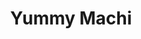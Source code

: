 ---
layout: place
title: "Yummy Machi"
permalink: /new-york/staten-island/yummy-machi.html
stateAbbr: NY
stateName: New York
cityName: Staten Island
seo:
  name: "Yummy Machi"
  type: Restaurant
  links: https://orderyummymachi.com/
description: "Strip-mall counter serve providing sushi, bento & other Japanese fare, plus smoothies & bubble tea. Yummy Machi serves delicious sushi in Staten Island, New York. Try fresh Japanese dishes for a great dining experience. Available for takeout, delivery, lunch, and dinner."
place_id: ChIJO0HdG6xNwokRuPJFc8jebuI
photos:
  - name: >-
      places/ChIJO0HdG6xNwokRuPJFc8jebuI/photos/AeeoHcKitcmhh8zs5-loHoH365WcX-iLx0kvYMGcxdbY8M2y3mOVl2CYCRLnd4eW-DWJ-lDg94U04t47s_nH17Z6yu0abK-AllpnJoKQFh9YaGSGBihv0nARmqCP3vBNe_q9tu8mclnnKMG_QLWxdtzeCpTgnJq1jIpgkG3CNGPBEJ-U8boP_iBKR9j_ikJd4xTshwNdm1V58yxSuOGjUlRr65pzHoSCli6YaSJ5GY_4BiJM6BKfkYEuLxXzPkbRZl0Wwuk2xdnqCmWBe3NZgCiL9j9qJtAS5iI5bn1h2GtOMCvEUrQNGMVeFXC_kplqiOvXtzjuKFbv4-Bi_yRfwG-ygUphGXtr7UxAN8DgsDPEaRhFjwjmHrW-VOidLoYOwZ6YNWXsIFnNiujsgq_CuntKWo4aIxxg3HeXNd7B567MITTl4lE
    widthPx: 4800
    heightPx: 3614
    authorAttributions:
      - displayName: Nosir Nazarali (Si_family)
        uri: https://maps.google.com/maps/contrib/115903908320438106623
        photoUri: >-
          https://lh3.googleusercontent.com/a-/ALV-UjVWgmPba2X8iSqDy34tR6kgs97wER-OQp9SA524LWMev_9zd1ReBQ=s100-p-k-no-mo
    flagContentUri: >-
      https://www.google.com/local/imagery/report/?cb_client=maps_api_places.places_api&image_key=!1e10!2sCIHM0ogKEICAgIDlzuPAmAE&hl=en-US
    googleMapsUri: >-
      https://www.google.com/maps/place//data=!3m4!1e2!3m2!1sCIHM0ogKEICAgIDlzuPAmAE!2e10!4m2!3m1!1s0x89c24dac1bdd413b:0xe26edec87345f2b8
  - name: >-
      places/ChIJO0HdG6xNwokRuPJFc8jebuI/photos/AeeoHcIl8p1RlNp8gG6O4FwahifSkp2nybtNNicJUHo3YiGyLUZdx95-7POXGOvvrrQrkY9PD1q59J7QN7ykVMxiAbbGWi1oebg8cTKCpwrR3Z1ocxxAW6M-tcuNeXigCwy0jScn5vHw2kKjZIiCbsZfV9ilksC2ylb9oJPfib3BecKFXq2td9QV2vlJ1_Lc8wSNuH-PCTWkgfZkZAPr6YO4OR40dWVohzUIJcJ-4YeYMmV_jKlUX8aIQbVK_U4c2NPfjPMEFOD0ruwGbfOVnyWejIu_qauTrf_wfwvLASu2fRTZmHGiyezxe3nduQ9hlUHEIn7WtNGB6MnDjl37FBoyzbsa1zAlavUW2DW2JfteSTr6Nksn7q4lCexBW1klQ4SDhqTTxxcg6Wyp0ZRxLchxFoMmYNZggyu5q536xqiS3dQ
    widthPx: 4032
    heightPx: 3024
    authorAttributions:
      - displayName: Jennifer K
        uri: https://maps.google.com/maps/contrib/111139833430503834670
        photoUri: >-
          https://lh3.googleusercontent.com/a-/ALV-UjVgzkSPKpaTUQJ8TrgX3VKeWc7YycMDbRsb3fTuC45eDuep5k28eA=s100-p-k-no-mo
    flagContentUri: >-
      https://www.google.com/local/imagery/report/?cb_client=maps_api_places.places_api&image_key=!1e10!2sCIHM0ogKEICAgIDjmraCLg&hl=en-US
    googleMapsUri: >-
      https://www.google.com/maps/place//data=!3m4!1e2!3m2!1sCIHM0ogKEICAgIDjmraCLg!2e10!4m2!3m1!1s0x89c24dac1bdd413b:0xe26edec87345f2b8
  - name: >-
      places/ChIJO0HdG6xNwokRuPJFc8jebuI/photos/AeeoHcIOGIxkodI3r41KZJ8aGYvz1p-nPB98PxLUoolonJcVwqr3jISaX5QK7iTwwuqh-JTq-B8R8KUA7yuFiQAH3RHkwOjh14cTmxESheVGy6HhObPQ8AYTTlxg7NMbXKmVtcbJWPc-tEEZTAiBsoV7wfumfa5-W_E8xPVdfM11ckXNqk1EgVkAPD4CT0oFRc4TIeG62Zr3HgVsh2nyEhTpkF_y862NvAz1DmAas_BJTkPNuEEPbV-m4qAzOqcd62EvmC_O9nDLm2obTSFsg-jbl9CKk2PyaN7GVKzI9zqgDqaRRUJIYytdANZRXKaELKHpVk7iyjcrZgNu7QimdqeMV8nwheNJEOpBGQW8jeE4pM2hOdXGTU9NHorb_S1Z4Id1PzniguF4bMQl-T8FL3Pun_TFjdhomuADPXkJxzpFIuniCw
    widthPx: 3024
    heightPx: 4032
    authorAttributions:
      - displayName: Shanilka
        uri: https://maps.google.com/maps/contrib/105225052396736111617
        photoUri: >-
          https://lh3.googleusercontent.com/a-/ALV-UjX6IjbtUFJXWtqsPx7MtE0bzGjSlcbosnx8DvKkNa5Y2iWRBgpoEw=s100-p-k-no-mo
    flagContentUri: >-
      https://www.google.com/local/imagery/report/?cb_client=maps_api_places.places_api&image_key=!1e10!2sCIHM0ogKEICAgIChprOPUA&hl=en-US
    googleMapsUri: >-
      https://www.google.com/maps/place//data=!3m4!1e2!3m2!1sCIHM0ogKEICAgIChprOPUA!2e10!4m2!3m1!1s0x89c24dac1bdd413b:0xe26edec87345f2b8
  - name: >-
      places/ChIJO0HdG6xNwokRuPJFc8jebuI/photos/AeeoHcJduBIXEEqnQLr7XhKc0cmE-ucLFB8fd6kLf0aF3aXpV1da3l26aX8DZ5TEE46jfZ3WTOXKrgAQOzahojzwVUQ9XsSlWmmz1DLpIs0R67XwZHK7MeCkinr8tb_WhoXRa5UOiOl-KEqm7MGf37gIypfyanMsVW-REq2NKIT7WfUd26LPrZcYqFyFVKHEwfCaGYATdj-COQuqV8l8ZxBBdtvrckDzuLEWGRnaDH-rR8cPSL21q2XrEDE8AQI4pQARtL03PU0wGlfs9T1S2Eqkoo10AGFaEajJwbHBg6eS4NrD36EPYckWTTmErzv17rMO6wWCMK4525NZE_wKcG08cPK74Yp4KcBVN0kqPJFG5POIvxknurxY6rhP6vybwqC9LMWcREPn4a3GnBGwjAch1r9KQ2eHpvK_vLh7rqDLxuzR31NS
    widthPx: 3024
    heightPx: 4032
    authorAttributions:
      - displayName: Sylvester Robinson
        uri: https://maps.google.com/maps/contrib/106663617897214728238
        photoUri: >-
          https://lh3.googleusercontent.com/a-/ALV-UjW3fpZIIKsyfiu5SVcswsNewUWFnkhpcdtxHuLwMVkIHquFCFTe=s100-p-k-no-mo
    flagContentUri: >-
      https://www.google.com/local/imagery/report/?cb_client=maps_api_places.places_api&image_key=!1e10!2sCIHM0ogKEICAgICZtO6o8QE&hl=en-US
    googleMapsUri: >-
      https://www.google.com/maps/place//data=!3m4!1e2!3m2!1sCIHM0ogKEICAgICZtO6o8QE!2e10!4m2!3m1!1s0x89c24dac1bdd413b:0xe26edec87345f2b8
  - name: >-
      places/ChIJO0HdG6xNwokRuPJFc8jebuI/photos/AeeoHcJQCvvRR7j27ZMe-FGfVNKsHypB3xG6y8F3nAi5Sb4Y7zSm9o-laJIhzvUcICXdyO-svvogeBFPPHG34tSKRpxZ-NgiFNZyUzzCE61gbkQ9UORHoSs7tTSYwIdD5OGvPl32_djBoMnPe5QI1z9VV43qMHIveibgQo425ZjmZqApNt1dCNVs1RKiwkf-2qDvkN3Ko_Qo-3uyIB9lBis6ws2RCJOhMhdW6-DI7ZyEYNAsaR7JTPOtrsEkCYqiVmXmdw57btzpDUMLgrdZz4973N6CGdcP3oNEYOy8tjiw5HRQA0VguagQT79bjrGTaI2xgv8bkkUOEn5xKR_VSjuZ9b3p43vzAdgXmxtXjxibl_KkEoNUUWKyx0nTzZEHT3ThBkxQpUHH_DH_9MBuY2wAgYwbVSIYWlCIiVuVi-wLcWU55w
    widthPx: 3120
    heightPx: 4160
    authorAttributions:
      - displayName: Brooklyn Skittles
        uri: https://maps.google.com/maps/contrib/100915801650674837408
        photoUri: >-
          https://lh3.googleusercontent.com/a-/ALV-UjV_kA6urEfsi2xqcwr9eCUnIyG_dvT1snLIDq_l9vNcIuTl4yE_=s100-p-k-no-mo
    flagContentUri: >-
      https://www.google.com/local/imagery/report/?cb_client=maps_api_places.places_api&image_key=!1e10!2sCIHM0ogKEICAgID4saf0OA&hl=en-US
    googleMapsUri: >-
      https://www.google.com/maps/place//data=!3m4!1e2!3m2!1sCIHM0ogKEICAgID4saf0OA!2e10!4m2!3m1!1s0x89c24dac1bdd413b:0xe26edec87345f2b8
  - name: >-
      places/ChIJO0HdG6xNwokRuPJFc8jebuI/photos/AeeoHcIjV8KsECi6bHi4vo9D_N4M4AUroqwF4oOgkUVl7p65z2c217TMRcKSBCMUVCKCpx-0UskBQrtljdJz6C-s5yAgz9Z_qPZqTJtf9pAWJJdqBkOMjDoOipoXzTEMN30fAFpNcGgpXJ1K_R4gN5fDag7U1DxMYB62IiSrv5fjcYRPk5StH2xvQPP0e3g8Vy3hrU4HXgAVRVdj1h9H5NG2dxGMo-b3uWwgr8iFWa7kXypkO23BBXsx_Ewf50abEn8xRJANFgnLZY10bky7lDEV8ZbZc0-1AWYK6pPl9KBppI3ORqqMTFutt3N9H_8VYZ5-SELUopor-QfW4bn787DuFd1Va5x0VPeRDTqtqQ0L_qrYhBLHT946fYIpT4V6vGOZG4vjbKss1f27ART28_9QGmjyZDKm9hBUI4TApUdA7yKzTQ
    widthPx: 1500
    heightPx: 1872
    authorAttributions:
      - displayName: Sue T.
        uri: https://maps.google.com/maps/contrib/101918878969515726953
        photoUri: >-
          https://lh3.googleusercontent.com/a-/ALV-UjUo7Hz_2nT2veS9FOhpnXOQP4mOWkg9iYZ-VXTCx4zNsgpUfUM=s100-p-k-no-mo
    flagContentUri: >-
      https://www.google.com/local/imagery/report/?cb_client=maps_api_places.places_api&image_key=!1e10!2sCIHM0ogKEICAgICu87mIZg&hl=en-US
    googleMapsUri: >-
      https://www.google.com/maps/place//data=!3m4!1e2!3m2!1sCIHM0ogKEICAgICu87mIZg!2e10!4m2!3m1!1s0x89c24dac1bdd413b:0xe26edec87345f2b8
  - name: >-
      places/ChIJO0HdG6xNwokRuPJFc8jebuI/photos/AeeoHcK6jqgFJIowUqCceoSyob56mvAHUIlIkyPQKLRYkqg9l43sKagYqhWEGY_rsop26XTBj9OvTCYEoMSXKVcI2h1pGvIkDtIWY7-G_3MdGGPuI6q7aOSHq1eNQxFVltD2jlbBdSMo8sbctAu-tpukFroQHnIh_BQf6fycbFPHIJHxu32znkSBKMvFR0E0EJh5_yroqWKNHPRY9gMYpB3TdByvXbMgivhziX-_xfJP2CVseI60Nt606pe-sS57ZtTmJPw4H7vilhVyFv7F9f6O14Tsu_Q2syL_V0KMltFSo2I2H8yQ7UjdOwE_Je3sJkfbFIY57891OAhIdxkvAJZk2hJlM5ZsP5lSYKJNgC-hwTf3bjTRk9H5e582xZNIEcPudJYcH5qYk_UC8G9WsMT-mDVS1kempb_EbAJc4XDJgR4
    widthPx: 3456
    heightPx: 4608
    authorAttributions:
      - displayName: Stephanie Besos
        uri: https://maps.google.com/maps/contrib/111274949917518218647
        photoUri: >-
          https://lh3.googleusercontent.com/a/ACg8ocIwkw1WZ5d2GGL_kCtjOSaaYylA4ldr9V8KZnmzhnlG8UJ3-w=s100-p-k-no-mo
    flagContentUri: >-
      https://www.google.com/local/imagery/report/?cb_client=maps_api_places.places_api&image_key=!1e10!2sCIHM0ogKEICAgICa-NnJbA&hl=en-US
    googleMapsUri: >-
      https://www.google.com/maps/place//data=!3m4!1e2!3m2!1sCIHM0ogKEICAgICa-NnJbA!2e10!4m2!3m1!1s0x89c24dac1bdd413b:0xe26edec87345f2b8
  - name: >-
      places/ChIJO0HdG6xNwokRuPJFc8jebuI/photos/AeeoHcJX6QgRgfI6w27bp3eKIUyOOqyz9fWi0p2T0fXJ5Y7v4iiTJDuC9DWVPcZtGx82wjrzO26lbgd5ROVYuQUWyHqtBuS1RSzMU6ZZ6EKeUT1FBabFQ6f4XNK5IO1BAGPBOlfNxJ5f6zKwoZ0FMRPUuAerSKMZZ2K1mie0777KKI42cGM6ClGpuGQyWSD8WgAw7tX8CRIfBMbKURyZju-vpAmVDnV_XIdMdEh1d8ack6fNY5Jo6ygGNNG1IcWrDFFCULSAdLKr8hKOg08BcztLBLCf7c_8IOtGVUYz2mJXPzKXtvJoI4M0vilQT86fETmzXjk0UJsGa1CcR--Qk3P1E9uErF6pJ3FQRly991MVZdCU9-Ghn8a_IxOwaXk1ob9UkmTbGpJJR6Qpj7PiyP0I4gklFege42Ip1ZlbIA6T_Rw
    widthPx: 4032
    heightPx: 3024
    authorAttributions:
      - displayName: Ratna Payel80
        uri: https://maps.google.com/maps/contrib/116287350861151323730
        photoUri: >-
          https://lh3.googleusercontent.com/a-/ALV-UjWf6cbtOYny4LEZFFt2jgQ2R4L4wBpie4QTcFwwyybOodwt_Bx6lQ=s100-p-k-no-mo
    flagContentUri: >-
      https://www.google.com/local/imagery/report/?cb_client=maps_api_places.places_api&image_key=!1e10!2sCIHM0ogKEICAgIDx9YmSPQ&hl=en-US
    googleMapsUri: >-
      https://www.google.com/maps/place//data=!3m4!1e2!3m2!1sCIHM0ogKEICAgIDx9YmSPQ!2e10!4m2!3m1!1s0x89c24dac1bdd413b:0xe26edec87345f2b8
  - name: >-
      places/ChIJO0HdG6xNwokRuPJFc8jebuI/photos/AeeoHcJwiykrIgJnXi6NNGiHPBEAwiATJS5_9XXpzvFiU6vNbmzA_1T3UlC3aWq9NppHE0wyWViE-uU9JmwBn9dOXCpdy-22lk3rahUB77iHpzI35SERYYZByZSyB7_SXuDusbWBTYD7nsxZRDCyZZK9-iZ-eLgDlZpnp7fzbujuhEYeHNqndF8r6GI6xemsJMSgHZmE42JFjEHvu-gDIeHkOJUUPvc8Xer43vd27Qa0c5P6gkk7BiUWMU0BczrwUJjAzc7I6C4QOoGrb1vV9YNdNSE4uVVSbiexNQSKd9gdkQ9XrjWaWo8f6OhAf5Gv54uQQA6GGpBeFP8Tuxb7ME0_UWUZrlccexdrpD66lq3j1ZRVhO92xm0GoAd9Ao98UMXadGB1LkW3fSqAfLsXeWRgYo2jo1Omxjnt3jCsSjIBeAU
    widthPx: 4000
    heightPx: 1824
    authorAttributions:
      - displayName: Sunny H.
        uri: https://maps.google.com/maps/contrib/116352699136584128866
        photoUri: >-
          https://lh3.googleusercontent.com/a/ACg8ocJ_IrBs5vuM9xff9vweqXuZ5x-iMdLRVTbTnfgq93Bpgk1NH8Q=s100-p-k-no-mo
    flagContentUri: >-
      https://www.google.com/local/imagery/report/?cb_client=maps_api_places.places_api&image_key=!1e10!2sCIHM0ogKEICAgIDkhN_8Og&hl=en-US
    googleMapsUri: >-
      https://www.google.com/maps/place//data=!3m4!1e2!3m2!1sCIHM0ogKEICAgIDkhN_8Og!2e10!4m2!3m1!1s0x89c24dac1bdd413b:0xe26edec87345f2b8
  - name: >-
      places/ChIJO0HdG6xNwokRuPJFc8jebuI/photos/AeeoHcKdcNeoQ5yxz13e8CqCwYp99AoSLuoF6rXqkkunKdXBOOOSs4e70f1iFVXxKVLP-pF484_OgLjFXrmOXxqJd2LuVglaylO63TTiBmP4sSACRaNJdrwcc3D84_rQUvYi50xQRiekdVFDVKhlHXjV3tUcX6zNFoKy-fODl2eCjkEKZW61z8iEwH22jdsb5TX3o0xtZdHRhbK0OlVlODRqlAIjLzsbcdkGTRrzeQbvzbw0oC-bKTGR2eTFkA2af1yoaTNRUrg7wpuDGfNpDXbpbec_YUlfMQ2_1PFeHU1wYcE0XZbMXyw-miEJiOQWjMsjTP10-kWDMMky_ITc5ynnU2wwJ0wuYE23ikMZqmzvRLAf-N4wI4aVXobcQ-2YueVOBpCOomrhHZcP6OLV9942eStWzVMjNt0zhGNYJLoF-D-Bng
    widthPx: 1960
    heightPx: 4032
    authorAttributions:
      - displayName: noory Croos
        uri: https://maps.google.com/maps/contrib/117267747483417856697
        photoUri: >-
          https://lh3.googleusercontent.com/a-/ALV-UjV_ovQXetcEVB_M-aqgRhC8nQkkbXhBuCYp5MfkR_eq5MUmBHKqWg=s100-p-k-no-mo
    flagContentUri: >-
      https://www.google.com/local/imagery/report/?cb_client=maps_api_places.places_api&image_key=!1e10!2sCIHM0ogKEICAgICkmZv2Zg&hl=en-US
    googleMapsUri: >-
      https://www.google.com/maps/place//data=!3m4!1e2!3m2!1sCIHM0ogKEICAgICkmZv2Zg!2e10!4m2!3m1!1s0x89c24dac1bdd413b:0xe26edec87345f2b8
address: 2236 Forest Ave, Staten Island, NY 10303, USA
street: 2236 Forest Ave
city: Staten Island
state: NY
zip: '10303'
country: USA
neighborhood: Mid Island
latitude: '40.626264'
longitude: '-74.164215'
accessibility_options:
  wheelchairAccessibleParking: true
  wheelchairAccessibleEntrance: true
  wheelchairAccessibleSeating: true
business_status: OPERATIONAL
name: Yummy Machi
google_maps_links:
  directionsUri: >-
    https://www.google.com/maps/dir//''/data=!4m7!4m6!1m1!4e2!1m2!1m1!1s0x89c24dac1bdd413b:0xe26edec87345f2b8!3e0
  placeUri: https://maps.google.com/?cid=16316223452518675128
  writeAReviewUri: >-
    https://www.google.com/maps/place//data=!4m3!3m2!1s0x89c24dac1bdd413b:0xe26edec87345f2b8!12e1
  reviewsUri: >-
    https://www.google.com/maps/place//data=!4m4!3m3!1s0x89c24dac1bdd413b:0xe26edec87345f2b8!9m1!1b1
  photosUri: >-
    https://www.google.com/maps/place//data=!4m3!3m2!1s0x89c24dac1bdd413b:0xe26edec87345f2b8!10e5
primary_type: Japanese Restaurant
opening_hours:
  regular: null
  current: null
secondary_opening_hours:
  regular:
    weekdayDescriptions: null
    type: null
  current:
    weekdayDescriptions: null
    type: null
phone: (718) 876-7788
price_level: PRICE_LEVEL_INEXPENSIVE
price_range: $10 &ndash; $20
rating: '4.4'
rating_count: 345
website: https://orderyummymachi.com/
reviews:
  - name: >-
      places/ChIJO0HdG6xNwokRuPJFc8jebuI/reviews/ChdDSUhNMG9nS0VJQ0FnSUR4OVltU3JRRRAB
    relativePublishTimeDescription: a year ago
    rating: 3
    text:
      text: >-
        I love bubble tea & only reason I visit this place because of that lol.
        I can't eat their yummy food because it's not halal . Is very
        conveniently located near my area.


        My mom was saying she always seen people eating something black from a
        drink lol, what's that ! So I took her the other day so she can try some
        . She has a very particular taste when comes to food. I played safe &
        got her a coconut bubble tea lol, nothing fancy ! Thank God she liked
        it. So if she likes it then I can confirm that it was good . And I got
        coffee flavored one .


        Customer service could be better, store isn't that clean. They still
        have those plastic things in-front & I feel little  suffocated. But I
        understand that they just wanna stay safe & there is  nothing wrong in
        that .
      languageCode: en
    originalText:
      text: >-
        I love bubble tea & only reason I visit this place because of that lol.
        I can't eat their yummy food because it's not halal . Is very
        conveniently located near my area.


        My mom was saying she always seen people eating something black from a
        drink lol, what's that ! So I took her the other day so she can try some
        . She has a very particular taste when comes to food. I played safe &
        got her a coconut bubble tea lol, nothing fancy ! Thank God she liked
        it. So if she likes it then I can confirm that it was good . And I got
        coffee flavored one .


        Customer service could be better, store isn't that clean. They still
        have those plastic things in-front & I feel little  suffocated. But I
        understand that they just wanna stay safe & there is  nothing wrong in
        that .
      languageCode: en
    authorAttribution:
      displayName: Ratna Payel80
      uri: https://www.google.com/maps/contrib/116287350861151323730/reviews
      photoUri: >-
        https://lh3.googleusercontent.com/a-/ALV-UjWf6cbtOYny4LEZFFt2jgQ2R4L4wBpie4QTcFwwyybOodwt_Bx6lQ=s128-c0x00000000-cc-rp-mo-ba6
    publishTime: '2023-06-13T03:11:28.213614Z'
    flagContentUri: >-
      https://www.google.com/local/review/rap/report?postId=ChdDSUhNMG9nS0VJQ0FnSUR4OVltU3JRRRAB&d=17924085&t=1
    googleMapsUri: >-
      https://www.google.com/maps/reviews/data=!4m6!14m5!1m4!2m3!1sChdDSUhNMG9nS0VJQ0FnSUR4OVltU3JRRRAB!2m1!1s0x89c24dac1bdd413b:0xe26edec87345f2b8
  - name: >-
      places/ChIJO0HdG6xNwokRuPJFc8jebuI/reviews/ChdDSUhNMG9nS0VJQ0FnSURGbGNPRTZRRRAB
    relativePublishTimeDescription: a year ago
    rating: 5
    text:
      text: >-
        Been here 3 times so far I am vegetarian but I love their rolls I got
        the special deal 3 for 13.95 amazing rolls tastes absolutely amazing.
        The lady in the front is very sweet and friendly. My go to place for
        sushi in staten island best for takeout as it is a small place. I also
        got miso soup has no fish broth. So far I tried the avocado cucumber,
        sweet potato, tofu, pumpkin roll all excellent.
      languageCode: en
    originalText:
      text: >-
        Been here 3 times so far I am vegetarian but I love their rolls I got
        the special deal 3 for 13.95 amazing rolls tastes absolutely amazing.
        The lady in the front is very sweet and friendly. My go to place for
        sushi in staten island best for takeout as it is a small place. I also
        got miso soup has no fish broth. So far I tried the avocado cucumber,
        sweet potato, tofu, pumpkin roll all excellent.
      languageCode: en
    authorAttribution:
      displayName: Angeli
      uri: https://www.google.com/maps/contrib/101491462328136607451/reviews
      photoUri: >-
        https://lh3.googleusercontent.com/a-/ALV-UjWyGQpCOIcGMbslEI2G-iWfbuKMm8qnWG6Iz4AQnt9_HFF9pd7KcA=s128-c0x00000000-cc-rp-mo-ba4
    publishTime: '2023-11-08T21:13:35.426150Z'
    flagContentUri: >-
      https://www.google.com/local/review/rap/report?postId=ChdDSUhNMG9nS0VJQ0FnSURGbGNPRTZRRRAB&d=17924085&t=1
    googleMapsUri: >-
      https://www.google.com/maps/reviews/data=!4m6!14m5!1m4!2m3!1sChdDSUhNMG9nS0VJQ0FnSURGbGNPRTZRRRAB!2m1!1s0x89c24dac1bdd413b:0xe26edec87345f2b8
  - name: >-
      places/ChIJO0HdG6xNwokRuPJFc8jebuI/reviews/ChdDSUhNMG9nS0VJQ0FnSURQbmNIMWl3RRAB
    relativePublishTimeDescription: 4 months ago
    rating: 5
    text:
      text: >-
        MUCH better than Teriyaki one. Pricing is similar but the food taste so
        much better


        They only have seating for 6 people so be wary of that. More of a
        takeout spot than sit down. Regardless it is a good spot with great
        lunch specials
      languageCode: en
    originalText:
      text: >-
        MUCH better than Teriyaki one. Pricing is similar but the food taste so
        much better


        They only have seating for 6 people so be wary of that. More of a
        takeout spot than sit down. Regardless it is a good spot with great
        lunch specials
      languageCode: en
    authorAttribution:
      displayName: James L
      uri: https://www.google.com/maps/contrib/116369747834024475132/reviews
      photoUri: >-
        https://lh3.googleusercontent.com/a/ACg8ocLtQSGA9arf7XevhY00QnY7i0BSRJHbC_-Wn9twMv_MUb3WPA=s128-c0x00000000-cc-rp-mo-ba3
    publishTime: '2024-12-04T21:41:40.859111Z'
    flagContentUri: >-
      https://www.google.com/local/review/rap/report?postId=ChdDSUhNMG9nS0VJQ0FnSURQbmNIMWl3RRAB&d=17924085&t=1
    googleMapsUri: >-
      https://www.google.com/maps/reviews/data=!4m6!14m5!1m4!2m3!1sChdDSUhNMG9nS0VJQ0FnSURQbmNIMWl3RRAB!2m1!1s0x89c24dac1bdd413b:0xe26edec87345f2b8
  - name: >-
      places/ChIJO0HdG6xNwokRuPJFc8jebuI/reviews/ChdDSUhNMG9nS0VJQ0FnTURBdE9EZGdRRRAB
    relativePublishTimeDescription: 2 months ago
    rating: 5
    text:
      text: >-
        I truly don’t understand why this place got closed down , they had 10/10
        customer service , and had great food there was never no complains. I
        genuinely want the number of the owners & want to contact them & would
        buy food from there homes . They were my favorite sushi spot and has the
        best boba I ever had .
      languageCode: en
    originalText:
      text: >-
        I truly don’t understand why this place got closed down , they had 10/10
        customer service , and had great food there was never no complains. I
        genuinely want the number of the owners & want to contact them & would
        buy food from there homes . They were my favorite sushi spot and has the
        best boba I ever had .
      languageCode: en
    authorAttribution:
      displayName: Desire Luban
      uri: https://www.google.com/maps/contrib/117999233771243878175/reviews
      photoUri: >-
        https://lh3.googleusercontent.com/a/ACg8ocLZtpjdJI7DiPGE_PDwwyBdMtcUUupWlIBBWDyu9ZHiiqDxMw=s128-c0x00000000-cc-rp-mo
    publishTime: '2025-02-07T07:32:06.992307Z'
    flagContentUri: >-
      https://www.google.com/local/review/rap/report?postId=ChdDSUhNMG9nS0VJQ0FnTURBdE9EZGdRRRAB&d=17924085&t=1
    googleMapsUri: >-
      https://www.google.com/maps/reviews/data=!4m6!14m5!1m4!2m3!1sChdDSUhNMG9nS0VJQ0FnTURBdE9EZGdRRRAB!2m1!1s0x89c24dac1bdd413b:0xe26edec87345f2b8
  - name: >-
      places/ChIJO0HdG6xNwokRuPJFc8jebuI/reviews/ChdDSUhNMG9nS0VJQ0FnSURncG9fX3BnRRAB
    relativePublishTimeDescription: 6 years ago
    rating: 5
    text:
      text: >-
        The staff is so friendly. It's a family run business and everyone in
        there is really sweet including the little kids who hang with their
        parents. The food is really good for their prices, and they have great
        bubble tea. Always had pork dumplings, had chicken dumplings for the
        first time and I'm craving them already !
      languageCode: en
    originalText:
      text: >-
        The staff is so friendly. It's a family run business and everyone in
        there is really sweet including the little kids who hang with their
        parents. The food is really good for their prices, and they have great
        bubble tea. Always had pork dumplings, had chicken dumplings for the
        first time and I'm craving them already !
      languageCode: en
    authorAttribution:
      displayName: noory Croos
      uri: https://www.google.com/maps/contrib/117267747483417856697/reviews
      photoUri: >-
        https://lh3.googleusercontent.com/a-/ALV-UjV_ovQXetcEVB_M-aqgRhC8nQkkbXhBuCYp5MfkR_eq5MUmBHKqWg=s128-c0x00000000-cc-rp-mo-ba3
    publishTime: '2018-08-04T22:36:33.792Z'
    flagContentUri: >-
      https://www.google.com/local/review/rap/report?postId=ChdDSUhNMG9nS0VJQ0FnSURncG9fX3BnRRAB&d=17924085&t=1
    googleMapsUri: >-
      https://www.google.com/maps/reviews/data=!4m6!14m5!1m4!2m3!1sChdDSUhNMG9nS0VJQ0FnSURncG9fX3BnRRAB!2m1!1s0x89c24dac1bdd413b:0xe26edec87345f2b8
parking_options:
  freeParkingLot: true
  valetParking: false
payment_options:
  acceptsCreditCards: true
  acceptsDebitCards: true
  acceptsCashOnly: false
  acceptsNfc: true
allow_dogs: null
curbside_pickup: true
delivery: true
dine_in: true
good_for_children: true
good_for_groups: null
good_for_sports: false
live_music: false
menu_for_children: true
outdoor_seating: false
reservable: false
restroom: false
serves_beer: false
serves_breakfast: false
serves_brunch: false
serves_cocktails: false
serves_coffee: false
serves_dinner: true
serves_dessert: true
serves_lunch: true
serves_vegetarian_food: true
serves_wine: false
takeout: true
summary: >-
  Strip-mall counter serve providing sushi, bento & other Japanese fare, plus
  smoothies & bubble tea.

---